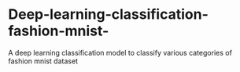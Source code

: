 # Deep-learning-classification-fashion-mnist-
A deep learning classification model to classify various categories of fashion mnist dataset
